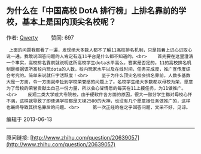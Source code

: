## 为什么在「中国高校 DotA 排行榜」上排名靠前的学校，基本上是国内顶尖名校呢？

作者: [Qwerty](http://www.zhihu.com/people/qwerty-61)&nbsp;&nbsp;&nbsp;&nbsp;&nbsp;&nbsp;&nbsp;&nbsp; 赞同: 697


     上面的问题我都看了一遍，发现绝大多数人都不了解11高校排名机制，只是抓着上进心进取心说一通。我敢说回答问题的人肯定有连11平台是什么都不知道的。<br>    首先要在这里澄清一个事实，高校排名靠前就说明这所高校学生dota水平高么。答案是否定的。11的高校排名机制是根据该所高校内玩dota的人数，校内玩家水平以及在线时间，任务完成度，推广宣传度综合考究的。简单来说就仨字活跃度！<br>     至于为什么顶尖名校会排名靠前，人数多基数大是一方面，令一方面就牵扯到学校荣誉感的问题上了。名校学生绝大多数都以母校为荣，愿意为了母校的荣誉贡献出自己一份力量，所以会心甘情愿的每天在11上接任务，为11做推广。<br>    反观二类大学或大专院校，由于硬软件各方面的原因，很大一部分学生都对母校心怀不满，这样就导致了即使满学校都是天梯2500的大神，也没有几个愿意接任务做推广的，这样也最终导致其排名靠后的问题。<br>     第一次正经的在之乎回答问题，文采不好，见谅。



编辑于 2013-06-13



---
原问链接: [http://www.zhihu.com/question/20639057](http://www.zhihu.com/question/20639057)